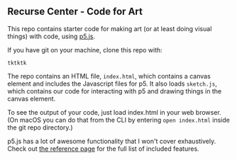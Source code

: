 ## Recurse Center - Code for Art

This repo contains starter code for making art (or at least doing visual things) with code, using [p5.js](https://p5js.org/).

If you have git on your machine, clone this repo with:

```tktktk```

The repo contains an HTML file, `index.html`, which contains a canvas element and includes the Javascript files for p5. It also loads `sketch.js`, which contains our code for interacting with p5 and drawing things in the canvas element.

To see the output of your code, just load index.html in your web browser. (On macOS you can do that from the CLI by entering `open index.html` inside the git repo directory.)

p5.js has a lot of awesome functionality that I won't cover exhaustively. Check out [the reference page](https://p5js.org/reference/) for the full list of included features.
